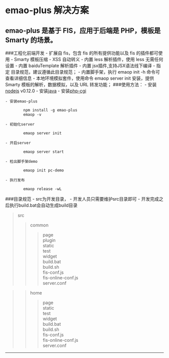 emao-plus 解决方案
====================

emao-plus 是基于 FIS，应用于后端是 PHP，模板是 Smarty 的场景。
------------------


###工程化前端开发
    - 扩展自 fis，包含 fis 的所有提供功能以及 fis 的插件都可使用
    - Smarty 模板压缩
    - XSS 自动转义
    - 内置 less 解析插件，使用 less 无需任何设置
    - 内置 baiduTemplate 解析插件
    - 内置 jsx插件,支持JSX语法线下编译
    - 指定 目录规范，建议遵循此目录规范；
    - 内置脚手架，执行 emaop init -h 命令可查看详细信息
    - 本地环境模拟套件，使用命令 emaop server init 安装，提供 Smarty 模板的解析，数据模拟，以及 URL 转发功能；
###使用方法：
    - 安装[nodejs](http://nodejs.org/) v0.12.0
    - 安装[java](http://java.com/)
    - 安装[php-cgi](http://www.apachefriends.org/)

    - 安装emao-plus

            npm install -g emao-plus
            emaop -v

    - 初始化server

            emaop server init

    - 开启server

            emaop server start

    - 检出脚手架demo

            emaop init pc-demo

    - 执行发布

            emaop release -wL




###目录规范
    - src为开发目录，
    - 开发人员只需要维护src目录即可
    - 开发完成之后执行build.bat会自动生成build目录

> src  
> > common  
> > > page  
> > > plugin  
> > > static  
> > > test  
> > > widget  
> > > build.bat  
> > > build.sh  
> > > fis-conf.js  
> > > fis-online-conf.js  
> > > server.conf  

> > home  
> > > page  
> > > static  
> > > test  
> > > widget  
> > > build.bat  
> > > build.sh  
> > > fis-conf.js  
> > > fis-online-conf.js  
> > > server.conf  

------------
